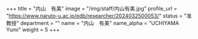 +++
title = "内山　有美"
image = "/img/staff/内山有美.jpg"
profile_url = "https://www.naruto-u.ac.jp/edb/researcher/2024032500053/"
status = "准教授"
department = ""
name = "内山　有美"
name_alpha = "UCHIYAMA Yumi"
weight = 5
+++